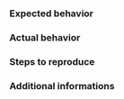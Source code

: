 ### Expected behavior

### Actual behavior

### Steps to reproduce

### Additional informations
<!-- Please run `!_debug` command in chat and paste debug information of log/sogebot.log below this line -->


<!-- Attach your logs/exception.log file if bot crashes -->
